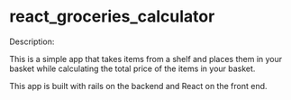 # react_groceries_calculator


Description:

This is a simple app that takes items from a shelf and places them in your basket while calculating the total price of the items in your basket.

This app is built with rails on the backend and React on the front end.